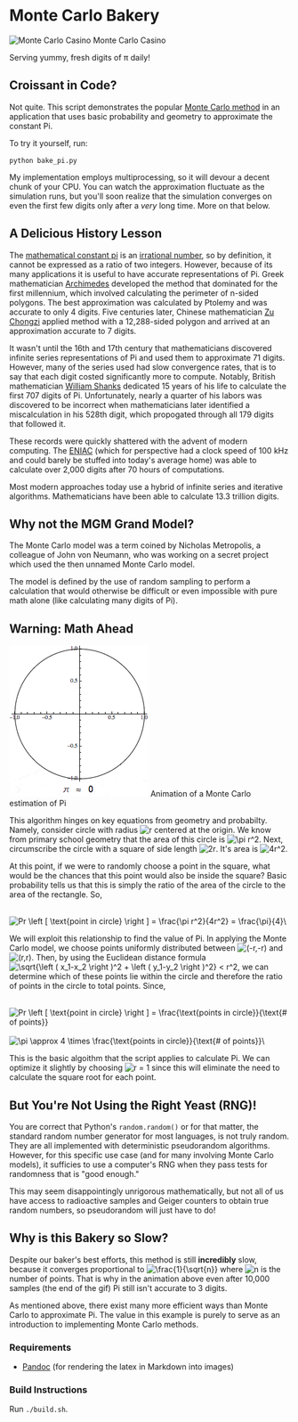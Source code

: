 Monte Carlo Bakery
==================

<div class="figure">

![Monte Carlo
Casino](https://farm1.staticflickr.com/186/395414839_b36ada3b84_n.jpg)
Monte Carlo Casino

</div>

Serving yummy, fresh digits of π daily!

Croissant in Code?
------------------

Not quite. This script demonstrates the popular [Monte Carlo
method](http://en.wikipedia.org/wiki/Monte_Carlo_method) in an
application that uses basic probability and geometry to approximate the
constant Pi.

To try it yourself, run:

    python bake_pi.py

My implementation employs multiprocessing, so it will devour a decent
chunk of your CPU. You can watch the approximation fluctuate as the
simulation runs, but you'll soon realize that the simulation converges
on even the first few digits only after a *very* long time. More on that
below.

A Delicious History Lesson
--------------------------

The [mathematical constant pi](http://en.wikipedia.org/wiki/Pi) is an
[irrational number](http://en.wikipedia.org/wiki/Irrational_number), so
by definition, it cannot be expressed as a ratio of two integers.
However, because of its many applications it is useful to have accurate
representations of Pi. Greek mathematician
[Archimedes](http://en.wikipedia.org/wiki/Archimedes) developed the
method that dominated for the first millennium, which involved
calculating the perimeter of n-sided polygons. The best approximation
was calculated by Ptolemy and was accurate to only 4 digits. Five
centuries later, Chinese mathematician [Zu
Chongzi](http://en.wikipedia.org/wiki/Zu_Chongzhi) applied method with a
12,288-sided polygon and arrived at an approximation accurate to 7
digits.

It wasn't until the 16th and 17th century that mathematicians discovered
infinite series representations of Pi and used them to approximate 71
digits. However, many of the series used had slow convergence rates,
that is to say that each digit costed significantly more to compute.
Notably, British mathematician [William
Shanks](http://en.wikipedia.org/wiki/William_Shanks) dedicated 15 years
of his life to calculate the first 707 digits of Pi. Unfortunately,
nearly a quarter of his labors was discovered to be incorrect when
mathematicians later identified a miscalculation in his 528th digit,
which propogated through all 179 digits that followed it.

These records were quickly shattered with the advent of modern
computing. The [ENIAC](http://en.wikipedia.org/wiki/ENIAC) (which for
perspective had a clock speed of 100 kHz and could barely be stuffed
into today's average home) was able to calculate over 2,000 digits after
70 hours of computations.

Most modern approaches today use a hybrid of infinite series and
iterative algorithms. Mathematicians have been able to calculate 13.3
trillion digits.

Why not the MGM Grand Model?
----------------------------

The Monte Carlo model was a term coined by Nicholas Metropolis, a
colleague of John von Neumann, who was working on a secret project which
used the then unnamed Monte Carlo model.

The model is defined by the use of random sampling to perform a
calculation that would otherwise be difficult or even impossible with
pure math alone (like calculating many digits of Pi).

Warning: Math Ahead
-------------------

<div class="figure">

![Animation of a Monte Carlo estimation of Pi](images/simulation.gif)
Animation of a Monte Carlo estimation of Pi

</div>

This algorithm hinges on key equations from geometry and probabilty.
Namely, consider circle with radius
![r](http://chart.apis.google.com/chart?cht=tx&chl=r "r") centered at
the origin. We know from primary school geometry that the area of this
circle is ![\\pi
r\^2](http://chart.apis.google.com/chart?cht=tx&chl=%5Cpi%20r%5E2 "\pi r^2").
Next, circumscribe the circle with a square of side length
![2r](http://chart.apis.google.com/chart?cht=tx&chl=2r "2r"). It's area
is
![4r\^2](http://chart.apis.google.com/chart?cht=tx&chl=4r%5E2 "4r^2").

At this point, if we were to randomly choose a point in the square, what
would be the chances that this point would also be inside the square?
Basic probability tells us that this is simply the ratio of the area of
the circle to the area of the rectangle. So,

\
![Pr \\left [ \\text{point in circle} \\right ] = \\frac{\\pi
r\^2}{4r\^2} =
\\frac{\\pi}{4}](http://chart.apis.google.com/chart?cht=tx&chl=Pr%20%5Cleft%20%5B%20%5Ctext%7Bpoint%20in%20circle%7D%20%5Cright%20%5D%20%3D%20%5Cfrac%7B%5Cpi%20r%5E2%7D%7B4r%5E2%7D%20%3D%20%5Cfrac%7B%5Cpi%7D%7B4%7D "Pr \left [ \text{point in circle} \right ] = \frac{\pi r^2}{4r^2} = \frac{\pi}{4}")\

We will exploit this relationship to find the value of Pi. In applying
the Monte Carlo model, we choose points uniformly distributed between
![(-r,-r)](http://chart.apis.google.com/chart?cht=tx&chl=%28-r%2C-r%29 "(-r,-r)")
and
![(r,r)](http://chart.apis.google.com/chart?cht=tx&chl=%28r%2Cr%29 "(r,r)").
Then, by using the Euclidean distance formula ![\\sqrt{\\left (
x\_1-x\_2 \\right )\^2 + \\left ( y\_1-y\_2 \\right )\^2} \<
r\^2](http://chart.apis.google.com/chart?cht=tx&chl=%5Csqrt%7B%5Cleft%20%28%20x_1-x_2%20%5Cright%20%29%5E2%20%2B%20%5Cleft%20%28%20y_1-y_2%20%5Cright%20%29%5E2%7D%20%3C%20r%5E2 "\sqrt{\left ( x_1-x_2 \right )^2 + \left ( y_1-y_2 \right )^2} < r^2"),
we can determine which of these points lie within the circle and
therefore the ratio of points in the circle to total points. Since,

\
![Pr \\left [ \\text{point in circle} \\right ] = \\frac{\\text{points
in circle}}{\\text{\# of
points}}](http://chart.apis.google.com/chart?cht=tx&chl=Pr%20%5Cleft%20%5B%20%5Ctext%7Bpoint%20in%20circle%7D%20%5Cright%20%5D%20%3D%20%5Cfrac%7B%5Ctext%7Bpoints%20in%20circle%7D%7D%7B%5Ctext%7B%23%20of%20points%7D%7D "Pr \left [ \text{point in circle} \right ] = \frac{\text{points in circle}}{\text{# of points}}")\
\
![\\pi \\approx 4 \\times \\frac{\\text{points in circle}}{\\text{\# of
points}}](http://chart.apis.google.com/chart?cht=tx&chl=%5Cpi%20%5Capprox%204%20%5Ctimes%20%5Cfrac%7B%5Ctext%7Bpoints%20in%20circle%7D%7D%7B%5Ctext%7B%23%20of%20points%7D%7D "\pi \approx 4 \times \frac{\text{points in circle}}{\text{# of points}}")\

This is the basic algoithm that the script applies to calculate Pi. We
can optimize it slightly by choosing ![r =
1](http://chart.apis.google.com/chart?cht=tx&chl=r%20%3D%201 "r = 1")
since this will eliminate the need to calculate the square root for each
point.

But You're Not Using the Right Yeast (RNG)!
-------------------------------------------

You are correct that Python's `random.random()` or for that matter, the
standard random number generator for most languages, is not truly
random. They are all implemented with deterministic pseudorandom
algorithms. However, for this specific use case (and for many involving
Monte Carlo models), it sufficies to use a computer's RNG when they pass
tests for randomness that is "good enough."

This may seem disappointingly unrigorous mathematically, but not all of
us have access to radioactive samples and Geiger counters to obtain true
random numbers, so pseudorandom will just have to do!

Why is this Bakery so Slow?
---------------------------

Despite our baker's best efforts, this method is still **incredibly**
slow, because it converges proportional to
![\\frac{1}{\\sqrt{n}}](http://chart.apis.google.com/chart?cht=tx&chl=%5Cfrac%7B1%7D%7B%5Csqrt%7Bn%7D%7D "\frac{1}{\sqrt{n}}")
where ![n](http://chart.apis.google.com/chart?cht=tx&chl=n "n") is the
number of points. That is why in the animation above even after 10,000
samples (the end of the gif) Pi still isn't accurate to 3 digits.

As mentioned above, there exist many more efficient ways than Monte
Carlo to approximate Pi. The value in this example is purely to serve as
an introduction to implementing Monte Carlo methods.

### Requirements

-   [Pandoc](http://johnmacfarlane.net/pandoc/index.html) (for rendering
    the latex in Markdown into images)

### Build Instructions

Run `./build.sh`.
